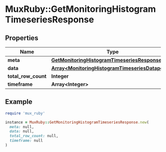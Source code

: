 # MuxRuby::GetMonitoringHistogramTimeseriesResponse

## Properties

| Name | Type | Description | Notes |
| ---- | ---- | ----------- | ----- |
| **meta** | [**GetMonitoringHistogramTimeseriesResponseMeta**](GetMonitoringHistogramTimeseriesResponseMeta.md) |  | [optional] |
| **data** | [**Array&lt;MonitoringHistogramTimeseriesDatapoint&gt;**](MonitoringHistogramTimeseriesDatapoint.md) |  | [optional] |
| **total_row_count** | **Integer** |  | [optional] |
| **timeframe** | **Array&lt;Integer&gt;** |  | [optional] |

## Example

```ruby
require 'mux_ruby'

instance = MuxRuby::GetMonitoringHistogramTimeseriesResponse.new(
  meta: null,
  data: null,
  total_row_count: null,
  timeframe: null
)
```

